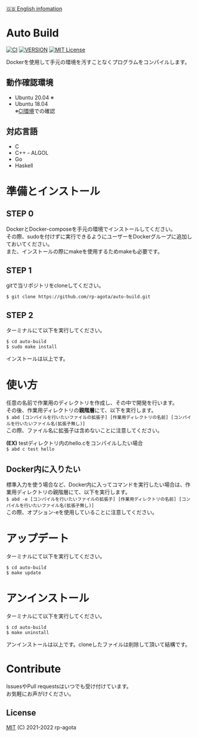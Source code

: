 [:uk: English infomation](https://github.com/rp-agota/auto-build/blob/master/readme.md)
# Auto Build  
[![CI](https://github.com/rp-agota/auto-build/actions/workflows/check.yml/badge.svg)](https://github.com/rp-agota/auto-build/actions/workflows/check.yml)
[![VERSION](https://img.shields.io/github/v/release/rp-agota/auto-build?label=Release)](https://github.com/rp-agota/auto-build/releases)
[![MIT License](https://img.shields.io/github/license/rp-agota/auto-build?label=License)](https://github.com/rp-agota/auto-build/blob/master/LICENCE)  
  
Dockerを使用して手元の環境を汚すことなくプログラムをコンパイルします。  
  
## 動作確認環境
- Ubuntu 20.04 ※
- Ubuntu 18.04  
※[CI環境](https://github.com/rp-agota/auto-build/actions/workflows/check.yml)での確認
  
## 対応言語  
- C
- C++ - ALGOL
- Go
- Haskell

# 準備とインストール
## STEP 0
DockerとDocker-composeを手元の環境でインストールしてください。  
その際、sudoを付けずに実行できるようにユーザーをDockerグループに追加しておいてください。  
また、インストールの際にmakeを使用するためmakeも必要です。  

## STEP 1
gitで当リポジトリをcloneしてください。  
```
$ git clone https://github.com/rp-agota/auto-build.git
```  

## STEP 2
ターミナルにて以下を実行してください。  
```
$ cd auto-build
$ sudo make install
```
インストールは以上です。  

# 使い方
任意の名前で作業用のディレクトリを作成し、その中で開発を行います。  
その後、作業用ディレクトリの**親階層**にて、以下を実行します。  
```$ abd [コンパイルを行いたいファイルの拡張子] [作業用ディレクトリの名前] [コンパイルを行いたいファイル名(拡張子無し)]```  
この際、ファイル名に拡張子は含めないことに注意してください。  

**(EX)**
testディレクトリ内のhello.cをコンパイルしたい場合  
`$ abd c test hello`  

## Docker内に入りたい
標準入力を使う場合など、Docker内に入ってコマンドを実行したい場合は、作業用ディレクトリの親階層にて、以下を実行します。  
```$ abd -e [コンパイルを行いたいファイルの拡張子] [作業用ディレクトリの名前] [コンパイルを行いたいファイル名(拡張子無し)]```  
この際、オプション-eを使用していることに注意してください。

# アップデート  
ターミナルにて以下を実行してください。  
```
$ cd auto-build
$ make update
```

# アンインストール
ターミナルにて以下を実行してください。  
```
$ cd auto-build
$ make uninstall
```
アンインストールは以上です。cloneしたファイルは削除して頂いて結構です。  

# Contribute
IssuesやPull requestsはいつでも受け付けています。  
お気軽にお声がけください。  

## License
[MIT](https://github.com/rp-agota/auto-build/blob/master/LICENCE) (C) 2021-2022 rp-agota

